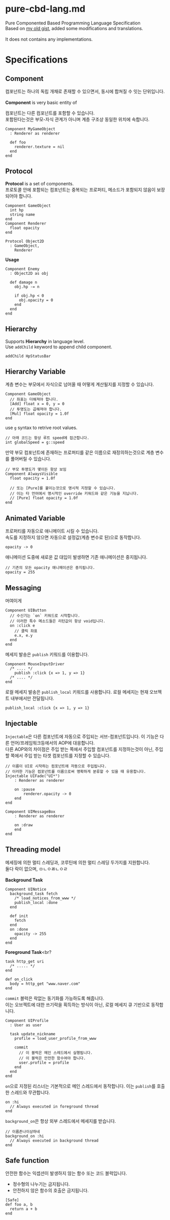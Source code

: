 # pure-cbd-lang.md
Pure Componented Based Programming Language Specification<br>
Based on [my old gist](https://gist.github.com/pjc0247/ac68949afab83b477d0c7840a18170ea), added some modifications and translations.<br>
<br>
It does not contains any implementations.

Specifications
====
Component
----
컴포넌트는 하나의 독립 개채로 존재할 수 있으면서, 동시에 합쳐질 수 잇는 단위입니다.<br><br>
__Component__ is very basic entity of 

컴포넌트는 다른 컴포넌트를 포함할 수 있습니다.<br>
포함된다는것은 부모-자식 관계가 아니며 계층 구조상 동일한 위치에 속합니다.
```
Component MyGameObject
  : Renderer as renderer
  
  def foo
    renderer.texture = nil
  end
end
```

Protocol
----
__Protocol__ is a set of components.<br>
프로토콜 안에 포함되는 컴포넌트는 중복되는 프로퍼티, 메소드가 포함되지 않음이 보장되어야 합니다.
```
Component GameObject
  int hp
  string name
end
Component Renderer
  float opacity
end

Protocol Object2D
  : GameObject,
    Renderer
```

__Usage__
```
Component Enemy
  : Object2D as obj
  
  def damage n
    obj.hp -= n
    
    if obj.hp < 0
      obj.opacity = 0
    end
  end
end
```

Hierarchy
----
Supports __Hierarchy__ in language level.<br>
Use `addChild` keyword to append child component.
```
addChild HpStatusBar
```

Hierarchy Variable
----
계층 변수는 부모에서 자식으로 넘어올 때 어떻게 계산될지를 지정할 수 있습니다.
```
Component GameObject
  // 좌표는 더해져야 합니다.
  [Add] float x = 0, y = 0
  // 투명도는 곱해져야 합니다.
  [Mul] float opacity = 1.0f
end
```
use `g` syntax to retrive root values.
```
// 아래 코드는 항상 루트 speed에 접근합니다.
int globalSpeed = g::speed
```
만약 부모 컴포넌트에 존재하는 프로퍼티를 같은 이름으로 재정의하는것으로 계층 변수를 풀어버릴 수 있습니다.
```
// 부모 투명도가 몇이든 항상 보임
Component AlwaysVisible
  float opacity = 1.0f
  
  // 또는 [Pure]를 붙이는것으로 명시적 지정할 수 있습니다.
  // 이는 타 언어에서 명시적인 override 키워드와 같은 기능을 지닙니다.
  // [Pure] float opacity = 1.0f
end
```

Animated Variable
----
프로퍼티를 자동으로 애니메이트 시킬 수 있습니다. <br>
속도를 지정하지 않으면 자동으로 설정값(계층 변수로 된)으로 동작합니다.
```
opacity -> 0
```
애니메이션 도중에 새로운 값 대입이 발생하면 기존 애니메이션은 중지됩니다.
```
// 기존의 모든 opacity 애니메이션은 중지됩니다.
opacity = 255
```

Messaging
----
머여이게
```
Component UIButton
  // 수신기는 `on` 키워드로 시작합니다.
  // 이러한 특수 메소드들은 리턴값이 항상 void입니다.
  on :click e
    // 클릭 좌표
    e.x, e.y
  end
end
```
메세지 발송은 `publish` 키워드를 이용합니다.
```
Component MouseInputDriver
  /* .... */
    publish :click {x => 1, y => 1}
  /* .... */
end
```
로컬 메세지 발송은 `publish_local` 키워드를 사용합니다. 로컬 메세지는 현재 오브젝트 내부에서만 전달됩니다.
```
publish_local :click {x => 1, y => 1}
```

Injectable
----
`Injectable`은 다른 컴포넌트에 자동으로 주입되는 서브-컴포넌트입니다. 이 기능은 다른 언어/프레임워크등에서의 AOP에 대응합니다.<br>
다른 AOP와의 차이점은 주입 받는 쪽에서 주입할 컴포넌트를 지정하는것이 아닌, 주입할 쪽에서 주입 받는 타겟 컴포넌트를 지정할 수 있습니다.
```
// 이름이 UI로 시작하는 컴포넌트에 자동으로 주입됩니다.
// 이러한 기능은 컴포넌트를 이름으로써 명확하게 분류할 수 있을 때 유용합니다.
Injectable UIFade("UI*")
    : Renderer as renderer
    
    on :pause
        renderer.opacity -> 0
    end
end

Component UIMessageBox 
    : Renderer as renderer
    
    on :draw
    end
end
```

Threading model
----
메세징에 의한 멀티 스레딩과, 코루틴에 의한 멀티 스레딩 두가지를 지원합니다.<br>
둘다 락이 없으며, ㅁㄴㅇㄻㄴㅇㄹ
<br><br>
__Background Task__<br>

```
Component UINotice
  background_task fetch
    /* load_notices_from_www */
    publish_local :done
  end
  
  def init
    fetch
  end
  on :done
    opacity -> 255
  end
end
```
__Foreground Task__<br?

```
task http_get uri
  /* ..... */
end

def on_click
  body = http_get "www.naver.com"
end
```

`commit` 블럭은 락없는 동기화를 가능하도록 해줍니다.<br>
이는 오브젝트에 대한 쓰기락을 획득하는 방식이 아닌, 로컬 메세지 큐 기반으로 동작합니다. 
```
Component UIProfile 
  : User as user
  
  task update_nickname
    profile = load_user_profile_from_www
  
    commit
      // 이 블럭은 메인 스레드에서 실행됩니다.
      // 이 블럭은 안전한 함수여야 합니다.
      user.profile = profile
    end
  end
end
```

`on`으로 지정된 리스너는 기본적으로 메인 스레드에서 동작합니다. 이는 `publish`를 호출한 스레드와 무관합니다.
```
on :hi
  // Always executed in foreground thread
end
```
`background_on`은 항상 외부 스레드에서 메세지를 받습니다.
```
// 이름존나이상하네
background_on :hi
  // Always executed in background thread
end
```

Safe function
----
안전한 함수는 익셉션이 발생하지 않는 함수 또는 코드 블럭입니다.
* 정수형의 나누기는 금지됩니다.
* 안전하지 않은 함수의 호출은 금지됩니다.

```
[Safe]
def foo a, b
  return a + b
end
```
